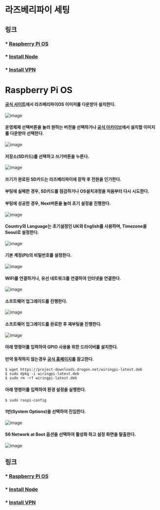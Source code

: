 # 라즈베리파이 세팅
## 링크
### * [Raspberry Pi OS](#OS)
### * [Install Node](https://github.com/yukwanwoo/Raspberry_Pi_Install_Node)
### * [Install VPN](https://github.com/yukwanwoo/Raspberry_Pi_Install_VPN)

# Raspberry Pi OS <a id="OS"></a>


#### [공식 사이트](https://www.raspberrypi.com/software)에서 라즈베리파이OS 이미저를 다운받아 설치한다.
![image](https://github.com/yukwanwoo/Raspberry_PI_Setting/assets/69711779/21c851e8-7f11-4718-81c4-c1350f7da653)

#### 운영체제 선택버튼을 눌러 원하는 버전을 선택하거나 [공식 아카이브](https://downloads.raspberrypi.org)에서 설치할 이미지를 다운받아 선택한다.
![image](https://github.com/yukwanwoo/Raspberry_PI_Setting/assets/69711779/8092a9d8-4b9a-4102-b2ba-751794628c74)

#### 저장소(SD카드)를 선택하고 쓰기버튼을 누른다.
![image](https://github.com/yukwanwoo/Raspberry_PI_Setting/assets/69711779/f5f6a522-0099-4fe8-8daa-d346ba58ac7b)

#### 쓰기가 완료된 SD카드는 라즈베리파이에 장착 후 전원을 인가한다.   
#### 부팅에 실패한 경우, SD카드를 점검하거나 OS설치과정을 처음부터 다시 시도한다.   
#### 부팅에 성공한 경우, Next버튼을 눌러 초기 설정을 진행한다.
![image](https://github.com/yukwanwoo/Raspberry_PI_Setting/assets/69711779/307e8df3-69c1-4732-8786-9b9da3e9ec16)

#### Country와 Language는 초기설정인 UK와 English를 사용하며, Timezone을 Seoul로 설정한다.
![image](https://github.com/yukwanwoo/Raspberry_PI_Setting/assets/69711779/5c2a27be-8d6c-4bbf-9e2a-7bec90f0d025)

#### 기본 계정(PI)의 비밀번호를 설정한다.
![image](https://github.com/yukwanwoo/Raspberry_PI_Setting/assets/69711779/af7a9dbd-daf9-492b-bd9a-33739402be16)

#### WIFI를 연결하거나, 유선 네트워크를 연결하여 인터넷을 연결한다.
![image](https://github.com/yukwanwoo/Raspberry_PI_Setting/assets/69711779/72d53e18-6286-4ad4-a4eb-eef0739c6182)

#### 소프트웨어 업그레이드를 진행한다.
![image](https://github.com/yukwanwoo/Raspberry_PI_Setting/assets/69711779/dd041e79-9089-44e3-b2f7-5e160b6ea669)

#### 소프트웨어 업그레이드를 완료한 후 재부팅을 진행한다.
![image](https://github.com/yukwanwoo/Raspberry_PI_Setting/assets/69711779/899d787c-23d1-4d83-a2da-fa0c7af36711)

#### 아래 명령어를 입력하여 GPIO 사용을 위한 드라이버를 설치한다.   
#### 만약 동작하지 않는경우 [공식 홈페이지](http://wiringpi.com)를 참고한다.

````
$ wget https://project-downloads.drogon.net/wiringpi-latest.deb
$ sudo dpkg -i wiringpi-latest.deb
$ sudo rm -rf wiringpi-latest.deb
````

#### 아래 명령어를 입력하여 환경 설정을 실행한다.
````
$ sudo raspi-config
````

#### 1번(System Options)을 선택하여 진입한다.
![image](https://github.com/yukwanwoo/Raspberry_PI_Setting/assets/69711779/feda15e1-ce44-4149-aada-0776b304c718)

#### S6 Network at Boot 옵션을 선택하여 활성화 하고 설정 화면을 탈출한다.
![image](https://github.com/yukwanwoo/Raspberry_PI_Setting/assets/69711779/95229773-0d95-4efe-a04f-9caf56332710)

## 링크
### * [Raspberry Pi OS](#OS)
### * [Install Node](https://github.com/yukwanwoo/Raspberry_Pi_Install_Node)
### * [Install VPN](https://github.com/yukwanwoo/Raspberry_Pi_Install_VPN)
